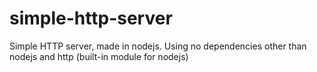 # simple-http-server
Simple HTTP server, made in nodejs. Using no dependencies other than nodejs and http (built-in module for nodejs)

